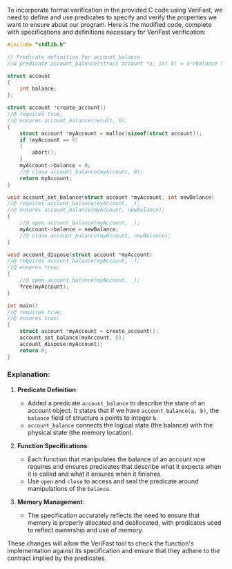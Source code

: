 To incorporate formal verification in the provided C code using VeriFast, we need to define and use predicates to specify and verify the properties we want to ensure about our program. Here is the modified code, complete with specifications and definitions necessary for VeriFast verification:

```c
#include "stdlib.h"

// Predicate definition for account_balance
//@ predicate account_balance(struct account *a, int b) = a->balance |-> b;

struct account
{
    int balance;
};

struct account *create_account()
//@ requires true;
//@ ensures account_balance(result, 0);
{
    struct account *myAccount = malloc(sizeof(struct account));
    if (myAccount == 0)
    {
        abort();
    }
    myAccount->balance = 0;
    //@ close account_balance(myAccount, 0);
    return myAccount;
}

void account_set_balance(struct account *myAccount, int newBalance)
//@ requires account_balance(myAccount, _);
//@ ensures account_balance(myAccount, newBalance);
{
    //@ open account_balance(myAccount, _);
    myAccount->balance = newBalance;
    //@ close account_balance(myAccount, newBalance);
}

void account_dispose(struct account *myAccount)
//@ requires account_balance(myAccount, _);
//@ ensures true;
{
    //@ open account_balance(myAccount, _);
    free(myAccount);
}

int main()
//@ requires true;
//@ ensures true;
{
    struct account *myAccount = create_account();
    account_set_balance(myAccount, 5);
    account_dispose(myAccount);
    return 0;
}
```

### Explanation:
1. **Predicate Definition**: 
   - Added a predicate `account_balance` to describe the state of an account object. It states that if we have `account_balance(a, b)`, the `balance` field of structure `a` points to integer `b`.
   - `account_balance` connects the logical state (the balance) with the physical state (the memory location).

2. **Function Specifications**: 
   - Each function that manipulates the balance of an account now requires and ensures predicates that describe what it expects when it is called and what it ensures when it finishes.
   - Use `open` and `close` to access and seal the predicate around manipulations of the `balance`.

3. **Memory Management**:
   - The specification accurately reflects the need to ensure that memory is properly allocated and deallocated, with predicates used to reflect ownership and use of memory.
   
These changes will allow the VeriFast tool to check the function's implementation against its specification and ensure that they adhere to the contract implied by the predicates.
